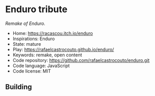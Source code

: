 # Enduro tribute

_Remake of Enduro._

- Home: https://racascou.itch.io/enduro
- Inspirations: Enduro
- State: mature
- Play: https://rafaelcastrocouto.github.io/enduro/
- Keywords: remake, open content
- Code repository: https://github.com/rafaelcastrocouto/enduro.git
- Code language: JavaScript
- Code license: MIT

## Building
